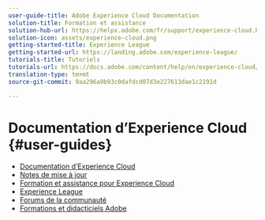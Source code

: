 ```yaml
---
user-guide-title: Adobe Experience Cloud Documentation
solution-title: Formation et assistance
solution-hub-url: https://helpx.adobe.com/fr/support/experience-cloud.html
solution-icon: assets/experience-cloud.png
getting-started-title: Experience League
getting-started-url: https://landing.adobe.com/experience-league/
tutorials-title: Tutoriels
tutorials-url: https://docs.adobe.com/content/help/en/experience-cloud/tutorials/home.html
translation-type: tm+mt
source-git-commit: 9aa296a9b93c0dafdcd07d3e227613dae1c2191d

---
```



# Documentation d’Experience Cloud {#user-guides}

+ [Documentation d’Experience Cloud](home.md)
+ [Notes de mise à jour](https://docs.adobe.com/content/help/en/release-notes/experience-cloud/current.html)
+ [Formation et assistance pour Experience Cloud](https://helpx.adobe.com/support/experience-cloud.html)
+ [Experience League](https://experienceleague.adobe.com/)
+ [Forums de la communauté](https://forums.adobe.com/community/experience-cloud/)
+ [Formations et didacticiels Adobe](https://helpx.adobe.com/learning.html?promoid=KAUDK)

<!-- commenting out in case we want to switch back to displaying main solution user guides

+ [Analytics User Guides](https://docs.adobe.com/content/help/en/analytics/landing/home.html)
+ [Target User Guide](https://docs.adobe.com/content/help/en/target/using/target-home.html)
+ [Campaign Standard User Guide](https://docs.adobe.com/content/help/en/campaign-standard/using/campaign-standard-home.html)
+ [Campaign Classic User Guide](https://docs.adobe.com/content/help/en/campaign-classic/using/campaign-classic-home.html)
+ [Audience Manager User Guide](https://docs.adobe.com/content/help/en/audience-manager/user-guide/aam-home.html)
+ [AEM 6.5 User Guides](https://docs.adobe.com/content/help/en/experience-manager-65/user-guide/home.html)

-->
